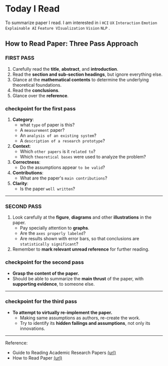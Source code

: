 # Today I Read
To summarize paper I read.
I am interested in i
`HCI`  `UX`  `Interaction`  `Emotion`  `Explainable AI`  `Feature VIsualization`  `Vision`  `NLP`
.
## How to Read Paper: Three Pass Approach
### FIRST PASS
1. Carefully read the **title**, **abstract**, and **introduction**.
2. Read the **section and sub-section headings**, but ignore everything else.
3. Glance at the **mathematical contents** to determine the underlying theoretical foundations.
4. Read the **conclusions**.
5. Glance over the **reference**.
### checkpoint for the first pass
1. **Category**: 
    - what `type` of paper is this?
    - A `measurement` paper?
    - An `analysis of an existing system`?
    - A `description of a research prototype`?
2. **Context**:
    - Which `other papers` is it `related to`?
    - Which `theoretical bases` were used to analyze the problem?
3. **Correctness**:
    - Do the assumptions appear `to be valid`?
4. **Contributions**:
    - What are the paper's `main contributions`?
5. **Clarity**:
    - Is the paper `well written`?

---

### SECOND PASS
1. Look carefully at the **figure**, **diagrams** and other **illustrations** in the paper.
    - Pay specially attention to **graphs**.
    - Are the `axes properly labeled`?
    - Are results shown with error bars, so that conclusions are `statistically significant`?
2. Remember to **mark relevant unread reference** for further reading.
### checkpoint for the second pass
- **Grasp the content of the paper.**
- Should be able to summarize the **main thrust** of the paper, with **supporting evidence**, to someone else.

---

### checkpoint for the third pass
- **To attempt to virtually re-implement the paper.**
    - Making same assumptions as authors, re-create the work.
    - Try to identify its **hidden failings and assumptions**, not only its innovations.

---

Reference:
- Guide to Reading Academic Research Papers [(url)](https://towardsdatascience.com/guide-to-reading-academic-research-papers-c69c21619de6)
- How to Read Paper [(url)](https://www.computing.dcu.ie/~ray/teaching/CA485/notes/01_how_to_read_a_paper.pdf)
